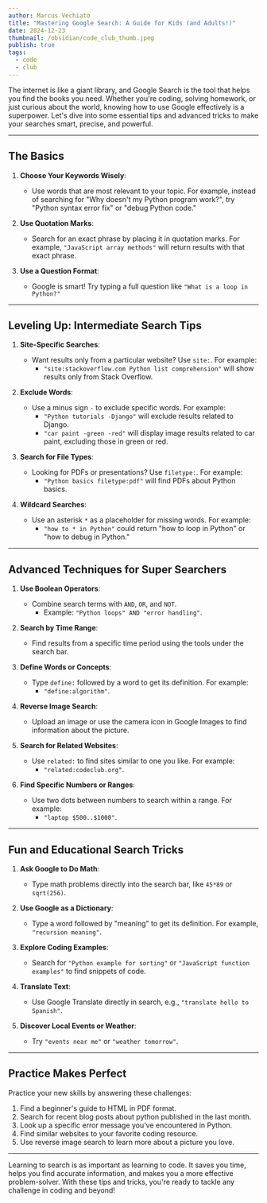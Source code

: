 ```yaml
---
author: Marcus Vechiato
title: "Mastering Google Search: A Guide for Kids (and Adults!)"
date: 2024-12-23
thumbnail: /obsidian/code_club_thumb.jpeg
publish: true
tags:
  - code
  - club
---
```



The internet is like a giant library, and Google Search is the tool that helps you find the books you need. Whether you're coding, solving homework, or just curious about the world, knowing how to use Google effectively is a superpower. Let's dive into some essential tips and advanced tricks to make your searches smart, precise, and powerful.

---

## **The Basics**

1. **Choose Your Keywords Wisely**:

    - Use words that are most relevant to your topic. For example, instead of searching for "Why doesn't my Python program work?", try "Python syntax error fix" or "debug Python code."

3. **Use Quotation Marks**:

	- Search for an exact phrase by placing it in quotation marks. For example, `"JavaScript array methods"` will return results with that exact phrase.

4. **Use a Question Format**:
    
	- Google is smart! Try typing a full question like `"What is a loop in Python?"`

---

## **Leveling Up: Intermediate Search Tips**

1. **Site-Specific Searches**:    
    
	- Want results only from a particular website? Use `site:`. For example:
        - `"site:stackoverflow.com Python list comprehension"` will show results only from Stack Overflow.

2. **Exclude Words**:

	- Use a minus sign `-` to exclude specific words. For example:
        - `"Python tutorials -Django"` will exclude results related to Django.
        - `"car paint -green -red"` will display image results related to car paint, excluding those in green or red.

3. **Search for File Types**:

	- Looking for PDFs or presentations? Use `filetype:`. For example:
        - `"Python basics filetype:pdf"` will find PDFs about Python basics.

4. **Wildcard Searches**:

	- Use an asterisk `*` as a placeholder for missing words. For example:
        - `"how to * in Python"` could return "how to loop in Python" or "how to debug in Python."

---

## **Advanced Techniques for Super Searchers**

1. **Use Boolean Operators**: 
    
	- Combine search terms with `AND`, `OR`, and `NOT`.
        - Example: `"Python loops" AND "error handling"`.

2. **Search by Time Range**:

	- Find results from a specific time period using the tools under the search bar.

3. **Define Words or Concepts**:

	- Type `define:` followed by a word to get its definition. For example:
        - `"define:algorithm"`.

4. **Reverse Image Search**:

	- Upload an image or use the camera icon in Google Images to find information about the picture.

5. **Search for Related Websites**:

	- Use `related:` to find sites similar to one you like. For example:
        - `"related:codeclub.org"`.

6. **Find Specific Numbers or Ranges**:

	- Use two dots between numbers to search within a range. For example:
        - `"laptop $500..$1000"`.

---

## **Fun and Educational Search Tricks**

1. **Ask Google to Do Math**:
    
	- Type math problems directly into the search bar, like `45*89` or `sqrt(256)`.
	
1. **Use Google as a Dictionary**:
 
	- Type a word followed by "meaning" to get its definition. For example, `"recursion meaning"`.

2. **Explore Coding Examples**:
    
	- Search for `"Python example for sorting"` or `"JavaScript function examples"` to find snippets of code.

3. **Translate Text**:
    
	- Use Google Translate directly in search, e.g., `"translate hello to Spanish"`.

4. **Discover Local Events or Weather**:
    
	- Try `"events near me"` or `"weather tomorrow"`.

---

## **Practice Makes Perfect**

Practice your new skills by answering these challenges:

1. Find a beginner's guide to HTML in PDF format.
2. Search for recent blog posts about python published in the last month.
3. Look up a specific error message you’ve encountered in Python.
4. Find similar websites to your favorite coding resource.
5. Use reverse image search to learn more about a picture you love.

---

Learning to search is as important as learning to code. It saves you time, helps you find accurate information, and makes you a more effective problem-solver. With these tips and tricks, you're ready to tackle any challenge in coding and beyond!